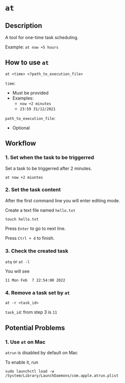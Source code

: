 # `at`

## Description
A tool for one-time task scheduling.

Example: `at now +5 hours`

## How to use `at`

`at <time> <?path_to_execution_file>`

`time`:
- Must be provided
- Examples:
  - `now +2 minutes`
  - `23:59 31/12/2021`

`path_to_execution_file`:
- Optional

## Workflow

### 1. Set when the task to be triggerred

Set a task to be triggerred after 2 minutes.

`at now +2 miuntes`

### 2. Set the task content

After the first command line you will enter editing mode.

Create a text file named `hello.txt`

`touch hello.txt`

Press `Enter` to go to next line.

Press `Ctrl + d` to finish.

### 3. Check the created task

`atq` or `at -l`

You will see

`11	Mon Feb  7 22:54:00 2022`

### 4. Remove a task set by `at`

`at -r <task_id>`

`task_id`: from step 3 is `11`

## Potential Problems

### 1. Use `at` on Mac
`atrun` is disabled by default on Mac

To enable it, run

`sudo launchctl load -w /System/Library/LaunchDaemons/com.apple.atrun.plist`
